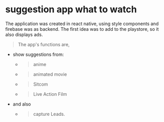 # suggestion app what to watch

The application was created in react native, using style components and firebase was as backend. The first idea was to add to the playstore, so it also displays ads.

>The app's functions are,
 - show suggestions from:
    - >anime
    - >animated movie
    - >Sitcom
    - >Live Action Film

  - and also 
    - >capture Leads.